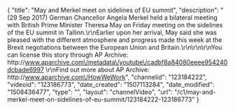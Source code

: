 {
    "title": "May and Merkel meet on sidelines of EU summit",
    "description": "(29 Sep 2017) German Chancellor Angela Merkel held a bilateral meeting with British Prime Minister Theresa May on Friday meeting on the sidelines of the EU summit in Tallinn.\r\nEarlier upon her arrival, May said she was pleased with the different atmosphere and progress made this week at the Brexit negotiations between the European Union and Britain.\r\n\r\n\r\nYou can license this story through AP Archive: http:\/\/www.aparchive.com\/metadata\/youtube\/cadbf8a84080eeee954240dcbade6997 \r\nFind out more about AP Archive: http:\/\/www.aparchive.com\/HowWeWork",
    "channelid": "123184222",
    "videoid": "123186773",
    "date_created": "1507113284",
    "date_modified": "1508436477",
    "type": "",
    "layout": "channelVideo",
    "url": "\/c1\/may-and-merkel-meet-on-sidelines-of-eu-summit\/123184222-123186773"
}